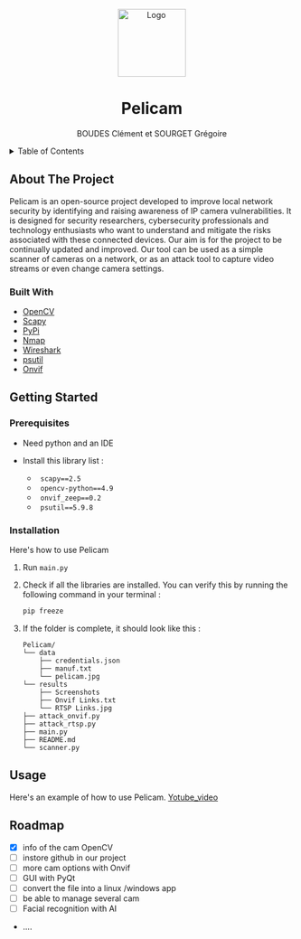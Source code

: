 





<!-- Ctrl + Shift + V pour avoir le preview du readme -->








<!-- PROJECT LOGO -->

<br />
<div align="center">
    <img src="data/pelicon.jpeg" alt="Logo" width="120" height="auto">
    <h1>Pelicam</h1>
    <p>BOUDES Clément et SOURGET Grégoire</p>
</div>

<!-- TABLE OF CONTENTS -->
<details>
  <summary>Table of Contents</summary>
  <ol>
    <li>
      <a href="#about-the-project">About The Project</a>
      <ul>
        <li><a href="#built-with">Built With</a></li>
      </ul>
    </li>
    <li>
      <a href="#getting-started">Getting Started</a>
      <ul>
        <li><a href="#prerequisites">Prerequisites</a></li>
        <li><a href="#installation">Installation</a></li>
      </ul>
    </li>
    <li><a href="#usage">Usage</a></li>
    <li><a href="#roadmap">Roadmap</a></li>
  </ol>
</details>

<!-- ABOUT THE PROJECT -->
## About The Project

Pelicam is an open-source project developed to improve local network security by identifying and raising awareness of IP camera vulnerabilities. It is designed for security researchers, cybersecurity professionals and technology enthusiasts who want to understand and mitigate the risks associated with these connected devices. Our aim is for the project to be continually updated and improved. Our tool can be used as a simple scanner of cameras on a network, or as an attack tool to capture video streams or even change camera settings. 


### Built With
* [OpenCV](https://docs.opencv.org/4.x/d6/d00/tutorial_py_root.html)
* [Scapy](https://scapy.readthedocs.io/en/latest/)
* [PyPi](https://pypi.org/)
* [Nmap](https://nmap.org/)
* [Wireshark](https://www.wireshark.org/)
* [psutil](https://psutil.readthedocs.io/en/latest/)
* [Onvif](https://www.onvif.org/)

<!-- GETTING STARTED -->
## Getting Started
### Prerequisites


* Need python and an IDE

* Install this library list :
    * ` scapy==2.5`
    * ` opencv-python==4.9`
    * ` onvif_zeep==0.2`
    * ` psutil==5.9.8`

    

### Installation

Here's how to use Pelicam

1. Run `main.py`

2. Check if all the libraries are installed. 
   You can verify this by running the following command in your terminal : 
   ```sh
   pip freeze
   ```
3. If the folder is complete, it should look like this :
    ```
    Pelicam/
    └── data
        ├── credentials.json
        ├── manuf.txt
        └── pelicam.jpg
    └── results
        ├── Screenshots
        ├── Onvif Links.txt
        └── RTSP Links.jpg
    ├── attack_onvif.py
    ├── attack_rtsp.py
    ├── main.py
    ├── README.md
    └── scanner.py
    ```




<!-- USAGE EXAMPLES -->
## Usage

Here's an example of how to use Pelicam. [Yotube_video](https://www.youtube.com/watch?v=DiBDtxv5pno)

<!-- ROADMAP -->
## Roadmap

- [x] info of the cam OpenCV
- [ ] instore github in our project
- [ ] more cam options with Onvif
- [ ] GUI with PyQt
- [ ] convert the file into a linux /windows app
- [ ] be able to manage several cam
- [ ] Facial recognition with AI
- ....










